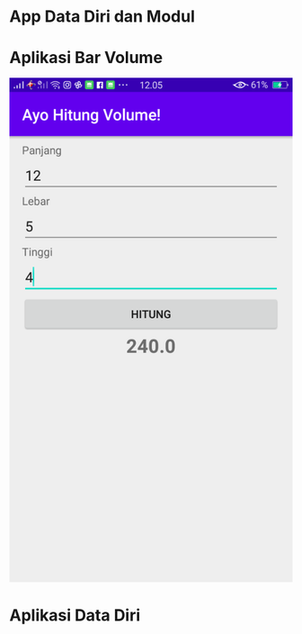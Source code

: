 # App Data Diri dan Modul
# Aplikasi Bar Volume
![AltText](https://github.com/najmi10/App-data-diri/blob/master/Screenshot_2020-07-27-12-05-34-26.png)
# Aplikasi Data Diri
